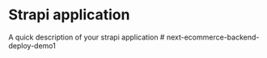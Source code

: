 # Strapi application

A quick description of your strapi application
#   n e x t - e c o m m e r c e - b a c k e n d - d e p l o y - d e m o 1  
 
